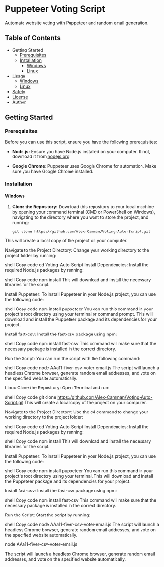 # Puppeteer Voting Script

Automate website voting with Puppeteer and random email generation.

## Table of Contents
- [Getting Started](#getting-started)
  - [Prerequisites](#prerequisites)
  - [Installation](#installation)
    - [Windows](#windows)
    - [Linux](#linux)
- [Usage](#usage)
  - [Windows](#windows-usage)
  - [Linux](#linux-usage)
- [Safety](#safety)
- [License](#license)
- [Author](#author)

## Getting Started

### Prerequisites

Before you can use this script, ensure you have the following prerequisites:

- **Node.js:** Ensure you have Node.js installed on your computer. If not, download it from [nodejs.org](https://nodejs.org/).

- **Google Chrome:** Puppeteer uses Google Chrome for automation. Make sure you have Google Chrome installed.

### Installation

#### Windows

1. **Clone the Repository:**
   Download this repository to your local machine by opening your command terminal (CMD or PowerShell on Windows), navigating to the directory where you want to store the project, and running:

   ```shell
   git clone https://github.com/Alex-Camman/Voting-Auto-Script.git
This will create a local copy of the project on your computer.

Navigate to the Project Directory:
Change your working directory to the project folder by running:

shell
Copy code
cd Voting-Auto-Script
Install Dependencies:
Install the required Node.js packages by running:

shell
Copy code
npm install
This will download and install the necessary libraries for the script.

Install Puppeteer:
To install Puppeteer in your Node.js project, you can use the following code:

shell
Copy code
npm install puppeteer
You can run this command in your project's root directory using your terminal or command prompt. This will download and install the Puppeteer package and its dependencies for your project.

Install fast-csv:
Install the fast-csv package using npm:

shell
Copy code
npm install fast-csv
This command will make sure that the necessary package is installed in the correct directory.

Run the Script:
You can run the script with the following command:

shell
Copy code
node AAa11-fiver-csv-voter-email.js
The script will launch a headless Chrome browser, generate random email addresses, and vote on the specified website automatically.

Linux
Clone the Repository:
Open Terminal and run:

shell
Copy code
git clone https://github.com/Alex-Camman/Voting-Auto-Script.git
This will create a local copy of the project on your computer.

Navigate to the Project Directory:
Use the cd command to change your working directory to the project folder:

shell
Copy code
cd Voting-Auto-Script
Install Dependencies:
Install the required Node.js packages by running:

shell
Copy code
npm install
This will download and install the necessary libraries for the script.

Install Puppeteer:
To install Puppeteer in your Node.js project, you can use the following code:

shell
Copy code
npm install puppeteer
You can run this command in your project's root directory using your terminal. This will download and install the Puppeteer package and its dependencies for your project.

Install fast-csv:
Install the fast-csv package using npm:

shell
Copy code
npm install fast-csv
This command will make sure that the necessary package is installed in the correct directory.

Run the Script:
Start the script by running:

shell
Copy code
node AAa11-fiver-csv-voter-email.js
The script will launch a headless Chrome browser, generate random email addresses, and vote on the specified website automatically.

node AAa11-fiver-csv-voter-email.js


The script will launch a headless Chrome browser, generate random email addresses, and vote on the specified website automatically.
